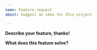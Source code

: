 ```yaml
---
name: Feature request
about: Suggest an idea for this project

---
```


**Describe your feature, thanks!**

**What does this feature solve?**
